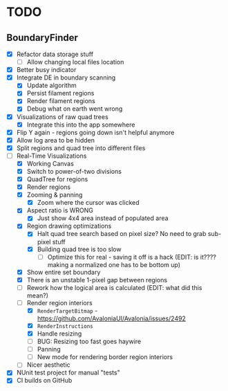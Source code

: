 # TODO

## BoundaryFinder

- [x] Refactor data storage stuff
  - [ ] Allow changing local files location 
- [x] Better busy indicator
- [x] Integrate DE in boundary scanning
  - [x] Update algorithm
  - [x] Persist filament regions
  - [x] Render filament regions
  - [x] Debug what on earth went wrong
- [x] Visualizations of raw quad trees
  - [x] Integrate this into the app somewhere
- [x] Flip Y again - regions going down isn't helpful anymore
- [x] Allow log area to be hidden
- [x] Split regions and quad tree into different files
- [ ] Real-Time Visualizations
  - [x] Working Canvas
  - [x] Switch to power-of-two divisions
  - [x] QuadTree for regions
  - [x] Render regions
  - [x] Zooming & panning
    - [x] Zoom where the cursor was clicked
  - [x] Aspect ratio is WRONG
    - [x] Just show 4x4 area instead of populated area
  - [x] Region drawing optimizations
    - [x] Halt quad tree search based on pixel size? No need to grab sub-pixel stuff
    - [x] Building quad tree is too slow
      - [ ] Optimize this for real - saving it off is a hack (EDIT: is it???? making a normalized one has to be bottom up)
  - [x] Show entire set boundary
  - [x] There is an unstable 1-pixel gap between regions
  - [ ] Rework how the logical area is calculated (EDIT: what did this mean?)
  - [ ] Render region interiors
    - [x] `RenderTargetBitmap` - https://github.com/AvaloniaUI/Avalonia/issues/2492
    - [x] `RenderInstructions`
    - [x] Handle resizing
    - [ ] BUG: Resizing too fast goes haywire
    - [ ] Panning
    - [ ] New mode for rendering border region interiors
  - [ ] Nicer aesthetic
- [x] NUnit test project for manual "tests"
- [x] CI builds on GitHub
